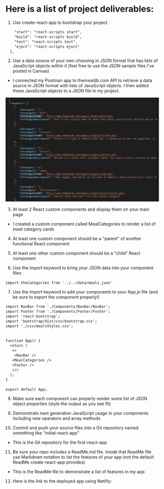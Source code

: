 
# Here is a list of project deliverables: 



1. Use create-react-app to bootstrap your project

```"scripts": {  
    "start": "react-scripts start",  
    "build": "react-scripts build",
    "test": "react-scripts test",
    "eject": "react-scripts eject"
  },
```




2. Use a data source of your own choosing in JSON format that has lists of JavaScript objects within it (feel free to use the JSON sample files I've posted in Canvas)

* I connected my Postman app to themealdb.com API to retrieve a data source in JSON format with lists of JavaScript objects. I then added these JavaScript objects to a JSON file in my project.  

![JSON format data source example](src/images/jsondata.PNG)


3. At least 2 React custom components and display them on your main page

* I created a custom component called MealCategories to render a list of meal category cards

4. At least one custom component should be a "parent" of another functional React component


5. At least one other custom component should be a "child" React component


6. Use the import keyword to bring your JSON data into your component files

`import theCategories from '../../data/meals.json'`


7. Use the import keyword to add your components to your App.js file (and be sure to export the component properly!)


``` import MealCategories from './Components/MealCategories/MealCategories'; 
import NavBar from './Components/NavBar/NavBar';
import Footer from './Components/Footer/Footer'; 
import 'react-bootstrap';
import 'bootstrap/dist/css/bootstrap.css';
import './css/mealsStyles.css'; 


function App() {
  return (
   <>
    <NavBar />
   <MealCategories />
   <Footer />
   </>
  );
}

export default App;   

```


8. Make sure each component can properly render some list of JSON object properties (style the output as you see fit)



9. Demonstrate next generation JavaScript usage in your components including new operators and array methods


10. Commit and push your source files into a Git repository named something like "initial-react-app"

* This is the Git repository for the first-react-app


11. Be sure your repo includes a ReadMe.md file.  Inside that ReadMe file use Markdown notation to list the features of your app (not the default ReadMe create-react-app provides)

* This is the ReadMe file to demonstrate a list of features in my app


12. Here is the link to the deployed app using Netlify: 
